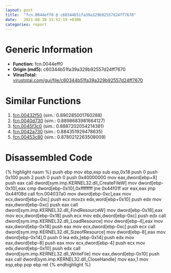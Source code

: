 ```yaml
---
layout: post
title:  "fcn.0044eff0 @ c60344b51fa39a329b92557d24ff7670"
date:   2021-08-30 15:52:19 +0300
categories: report
---
```


# Generic Information
- **Function:** fcn.0044eff0
- **Origin (md5):** c60344b51fa39a329b92557d24ff7670
- **VirusTotal:** [virustotal.com/gui/file/c60344b51fa39a329b92557d24ff7670][virustotal_ref]



# Similar Functions

1. [fcn.00432f50][similar_1_ref] (sim.: 0.890285001760288)
2. [fcn.0040d730][similar_2_ref] (sim.: 0.8898683981664127)
3. [fcn.0045f3c0][similar_3_ref] (sim.: 0.8887202054214381)
4. [fcn.0042a730][similar_4_ref] (sim.: 0.884351929478635)
5. [fcn.00453c80][similar_5_ref] (sim.: 0.8780212263508009)


# Disassembled Code

{% highlight nasm %}
push ebp
mov ebp,esp
sub esp,0x18
push 0
push 0x100
push 2
push 0
push 0
push 0x40000000
mov eax,dword[ebp+8]
push eax
call dword[sym.imp.KERNEL32.dll_CreateFileW]
mov dword[ebp-0x10],eax
cmp dword[ebp-0x10],0xffffffff
jne 0x44f01f
xor eax,eax
jmp 0x44f08d
call fcn.004037a0
mov dword[ebp-0xc],eax
mov ecx,dword[ebp+0xc]
push ecx
movzx edx,word[ebp+0x10]
push edx
mov eax,dword[ebp-0xc]
push eax
call dword[sym.imp.KERNEL32.dll_FindResourceW]
mov dword[ebp-0x18],eax
mov ecx,dword[ebp-0x18]
push ecx
mov edx,dword[ebp-0xc]
push edx
call dword[sym.imp.KERNEL32.dll_LoadResource]
mov dword[ebp-4],eax
mov eax,dword[ebp-0x18]
push eax
mov ecx,dword[ebp-0xc]
push ecx
call dword[sym.imp.KERNEL32.dll_SizeofResource]
mov dword[ebp-8],eax
mov dword[ebp-0x14],0
push 0
lea edx,[ebp-0x14]
push edx
mov eax,dword[ebp-8]
push eax
mov ecx,dword[ebp-4]
push ecx
mov edx,dword[ebp-0x10]
push edx
call dword[sym.imp.KERNEL32.dll_WriteFile]
mov eax,dword[ebp-0x10]
push eax
call dword[sym.imp.KERNEL32.dll_CloseHandle]
mov eax,1
mov esp,ebp
pop ebp
ret 
{% endhighlight %}


[similar_1_ref]: /report/fcn.00432f50@279a61b1e76da49531f1f16fd1102a2d
[similar_2_ref]: /report/fcn.0040d730@c60344b51fa39a329b92557d24ff7670
[similar_3_ref]: /report/fcn.0045f3c0@c60344b51fa39a329b92557d24ff7670
[similar_4_ref]: /report/fcn.0042a730@279a61b1e76da49531f1f16fd1102a2d
[similar_5_ref]: /report/fcn.00453c80@c60344b51fa39a329b92557d24ff7670
[virustotal_ref]: https://www.virustotal.com/gui/file/c60344b51fa39a329b92557d24ff7670